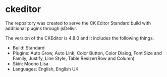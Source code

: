 # ckeditor
The repository was created to serve the CK Editor Standard build with additional plugins through jsDelivr.

The version of the CKEditor is 4.8.0 and it includes the following things.
* Build: Standard
* Plugins: Auto Grow, Auto Link, Color Button, Color Dialog, Font Size and Family, Justify, Line Style, Table Resizer(Row and Column)
* Skin: Moono Lisa
* Languages: English, English UK
